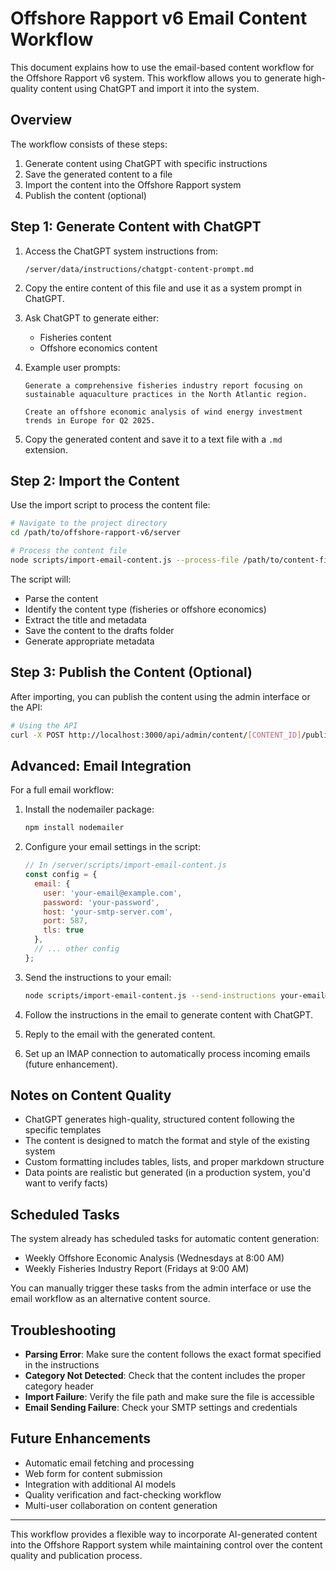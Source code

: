 # Offshore Rapport v6 Email Content Workflow

This document explains how to use the email-based content workflow for the Offshore Rapport v6 system. This workflow allows you to generate high-quality content using ChatGPT and import it into the system.

## Overview

The workflow consists of these steps:

1. Generate content using ChatGPT with specific instructions
2. Save the generated content to a file
3. Import the content into the Offshore Rapport system
4. Publish the content (optional)

## Step 1: Generate Content with ChatGPT

1. Access the ChatGPT system instructions from:
   ```
   /server/data/instructions/chatgpt-content-prompt.md
   ```

2. Copy the entire content of this file and use it as a system prompt in ChatGPT.

3. Ask ChatGPT to generate either:
   - Fisheries content
   - Offshore economics content

4. Example user prompts:
   ```
   Generate a comprehensive fisheries industry report focusing on sustainable aquaculture practices in the North Atlantic region.
   ```
   
   ```
   Create an offshore economic analysis of wind energy investment trends in Europe for Q2 2025.
   ```

5. Copy the generated content and save it to a text file with a `.md` extension.

## Step 2: Import the Content

Use the import script to process the content file:

```bash
# Navigate to the project directory
cd /path/to/offshore-rapport-v6/server

# Process the content file
node scripts/import-email-content.js --process-file /path/to/content-file.md
```

The script will:
- Parse the content
- Identify the content type (fisheries or offshore economics)
- Extract the title and metadata
- Save the content to the drafts folder
- Generate appropriate metadata

## Step 3: Publish the Content (Optional)

After importing, you can publish the content using the admin interface or the API:

```bash
# Using the API
curl -X POST http://localhost:3000/api/admin/content/[CONTENT_ID]/publish
```

## Advanced: Email Integration

For a full email workflow:

1. Install the nodemailer package:
   ```bash
   npm install nodemailer
   ```

2. Configure your email settings in the script:
   ```javascript
   // In /server/scripts/import-email-content.js
   const config = {
     email: {
       user: 'your-email@example.com',
       password: 'your-password',
       host: 'your-smtp-server.com',
       port: 587,
       tls: true
     },
     // ... other config
   };
   ```

3. Send the instructions to your email:
   ```bash
   node scripts/import-email-content.js --send-instructions your-email@example.com
   ```

4. Follow the instructions in the email to generate content with ChatGPT.

5. Reply to the email with the generated content.

6. Set up an IMAP connection to automatically process incoming emails (future enhancement).

## Notes on Content Quality

- ChatGPT generates high-quality, structured content following the specific templates
- The content is designed to match the format and style of the existing system
- Custom formatting includes tables, lists, and proper markdown structure
- Data points are realistic but generated (in a production system, you'd want to verify facts)

## Scheduled Tasks

The system already has scheduled tasks for automatic content generation:

- Weekly Offshore Economic Analysis (Wednesdays at 8:00 AM)
- Weekly Fisheries Industry Report (Fridays at 9:00 AM)

You can manually trigger these tasks from the admin interface or use the email workflow as an alternative content source.

## Troubleshooting

- **Parsing Error**: Make sure the content follows the exact format specified in the instructions
- **Category Not Detected**: Check that the content includes the proper category header
- **Import Failure**: Verify the file path and make sure the file is accessible
- **Email Sending Failure**: Check your SMTP settings and credentials

## Future Enhancements

- Automatic email fetching and processing
- Web form for content submission
- Integration with additional AI models
- Quality verification and fact-checking workflow
- Multi-user collaboration on content generation

---

This workflow provides a flexible way to incorporate AI-generated content into the Offshore Rapport system while maintaining control over the content quality and publication process.